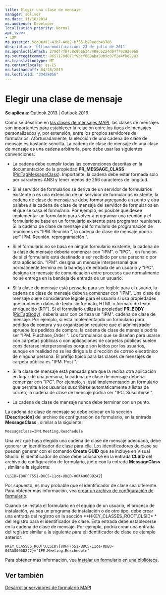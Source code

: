 ```yaml
---
title: Elegir una clase de mensaje
manager: soliver
ms.date: 11/16/2014
ms.audience: Developer
localization_priority: Normal
api_type:
- COM
ms.assetid: 5ca8edd2-41b7-40e2-b755-b28eecb49786
description: 'Última modificación: 23 de julio de 2011'
ms.openlocfilehash: 279df7f07c8c8b66347488c6224d04f70292e968
ms.sourcegitcommit: 8657170d071f9bcf680aba50b9c07f2a4fb82283
ms.translationtype: MT
ms.contentlocale: es-ES
ms.lasthandoff: 04/28/2019
ms.locfileid: "33428056"
---
```

# <a name="choosing-a-message-class"></a>Elegir una clase de mensaje

  
  
**Se aplica a**: Outlook 2013 | Outlook 2016 
  
Como se describe en [las clases de mensajes MAPI](mapi-message-classes.md), las clases de mensajes son importantes para establecer la relación entre los tipos de mensajes personalizados y, por extensión, entre los propios servidores de formularios. Afortunadamente, la elección de una cadena de clase de mensaje es bastante sencilla. La cadena de clase de mensaje de una clase de mensaje es una cadena arbitraria, pero debe usar las siguientes convenciones:
  
- La cadena debe cumplir todas las convenciones descritas en la documentación de la propiedad **PR_MESSAGE_CLASS** ([PidTagMessageClass](pidtagmessageclass-canonical-property.md)). Importante, la cadena debe estar formada solo por caracteres ANSI y tener menos de 256 caracteres de longitud.
    
- Si el servidor de formularios se deriva de un servidor de formularios existente o es una extensión de un servidor de formularios existente, la cadena de clase de mensaje se debe formar agregando un punto y otra palabra a la cadena de clase de mensaje del servidor de formularios en el que se basa el formulario. Por ejemplo, es posible que desee implementar un formulario para volver a programar una reunión y el formulario se base en un formulario existente para programar reuniones. Si la cadena de clase de mensaje del formulario de programación de reuniones es "IPM. Reunión ", la cadena de clase de mensaje podría ser" IPM. Reunión. reprogramación ".
    
- Si el formulario no se basa en ningún formulario existente, la cadena de la clase de mensaje debería comenzar con "IPM". o "IPC". , en función de si el formulario está destinado a ser recibido por una persona o por otra aplicación. "IPM". designa un mensaje interpersonal que normalmente termina en la bandeja de entrada de un usuario y "IPC". designa un mensaje de comunicación entre procesos que normalmente no se entrega en la bandeja de entrada de un usuario.
    
- Si la clase de mensaje está pensada para ser legible para el usuario, la cadena de clase de mensaje debería comenzar con "IPM". Una clase de mensaje suele considerarse legible para el usuario si usa propiedades que contienen datos de texto sin formato, HTML o formato de texto enriquecido (RTF). Si el formulario utiliza la propiedad **PR_BODY** ([PidTagBody](pidtagbody-canonical-property.md)), debería usar con certeza un "IPM". cadena de clase de mensaje. Por ejemplo, si está implementando un formulario para pedidos de compra y su organización requiere que el administrador apruebe los pedidos de compra, la cadena de clase de mensaje podría ser "IPM. Purchase_Order ". Los formularios que se diseñan para usarse con carpetas públicas o con aplicaciones de carpetas públicas suelen considerarse interpersonales porque son leídos por los usuarios, aunque en realidad no se les dirige a la dirección de correo electrónico de ninguna persona. El prefijo típico para las clases de mensajes de carpeta pública es "IPM. Post ". 
    
- Si la clase de mensaje está pensada para que la reciba otra aplicación en lugar de una persona, la cadena de clase de mensaje debería comenzar con "IPC". Por ejemplo, si está implementando un formulario que permite a los usuarios suscribirse automáticamente a listas de correo, la cadena de clase de mensaje podría ser "IPC. Suscribirse ".
    
- La cadena de clase de mensaje nunca debe terminar con un punto.
    
La cadena de clase de mensaje se debe colocar en la sección **[Descripción]** del archivo de configuración de formulario, en la entrada **MessageClass** , similar a la siguiente: 
  
 `MessageClass=IPM.Meeting.Reschedule`
  
Una vez que haya elegido una cadena de clase de mensaje adecuada, debe generar un identificador de clase para ella. Los identificadores de clase se pueden generar con el comando **Create GUID** que se incluye en Visual Studio. El identificador de clase debe colocarse en la entrada **CLSID** del archivo de configuración de formulario, junto con la entrada **MessageClass** , similar a la siguiente: 
  
 `CLSID={88FFF551-B8C5-11ce-8DE0-00AA0060D242}`
  
Por supuesto, es muy probable que el identificador de clase sea diferente. Para obtener más información, vea [crear un archivo de configuración de formulario](creating-a-form-configuration-file.md).
  
Cuando se instala el formulario en el equipo de un usuario, el proceso de instalación, ya sea un programa de instalación o de otro tipo, debe crear una entrada del registro en la sección **HKEY_CLASSES_ROOT\CLSID\* * del registro para el identificador de clase. Esta entrada debe establecerse en la cadena de clase de mensaje. Por ejemplo, podría crear una entrada del registro similar a la siguiente para el identificador de clase de ejemplo anterior: 
  
 `HKEY_CLASSES_ROOT\CLSID\{88FFF551-B8C5-11ce-8DE0-00AA0060D242}="IPM.Meeting.Reschedule"`
  
Para obtener más información, vea [instalar un formulario en una biblioteca](installing-a-form-into-a-library.md).
  
## <a name="see-also"></a>Ver también



[Desarrollar servidores de formulario MAPI](developing-mapi-form-servers.md)

